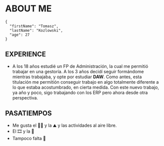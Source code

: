 # ABOUT ME
```
{
  "firstName": "Tomasz",
  "lastName": "Kozlowski",
  "age": 27
}
```
## EXPERIENCE
- A los 18 años estudié un FP de Administración, la cual me permitió trabajar en una gestoría. A los 3 años decidí seguir formándome mientras trabajaba, y opte por estudiar **DAW**. Como antes, esta titulación me permitión conseguir trabajo en algo totalmente diferente a lo que estaba acostumbrado, en cierta medida. Con este nuevo trabajo, ya año y poco, sigo trabajando con los ERP pero ahora desde otra perspectiva.
## PASATIEMPOS
- Me gusta el 🚵‍♂️ y la ⛰ y las actividades al aire libre.
- El 🎞 y la 📖
- Tampoco falta 🍻
